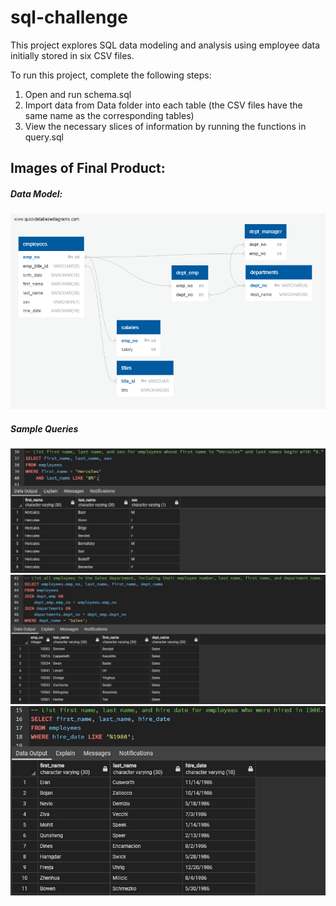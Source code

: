 # sql-challenge
This project explores SQL data modeling and analysis using employee data initially stored in six CSV files.

To run this project, complete the following steps:
  1. Open and run schema.sql
  2. Import data from Data folder into each table (the CSV files have the same name as the corresponding tables)
  3. View the necessary slices of information by running the functions in query.sql

## Images of Final Product:
##### Data Model:
![](https://github.com/MaxBrowning/sql-challenge/blob/main/Data_Modeling/Employee_Database_ERD.png)

##### Sample Queries
![](https://github.com/MaxBrowning/sql-challenge/blob/main/Images/Output1.JPG)
![](https://github.com/MaxBrowning/sql-challenge/blob/main/Images/Output2.JPG)
![](https://github.com/MaxBrowning/sql-challenge/blob/main/Images/Output3.JPG)

